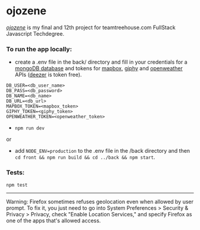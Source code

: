 # ojozene

[_ojozene_](https://ojozene.herokuapp.com) is my final and 12th project for teamtreehouse.com FullStack Javascript Techdegree.

### To run the app locally:

* create a .env file in the back/ directory and fill in your credentials for a [mongoDB database](https://mlab.com/home) and tokens for [mapbox](https://docs.mapbox.com/help/glossary/access-token/), [giphy](https://developers.giphy.com/) and [openweather](https://openweathermap.org/appid) APIs ([deezer](https://developers.deezer.com/) is token free).
```
DB_USER=<db_user_name>
DB_PASS=<db_password>
DB_NAME=<db_name>
DB_URL=<db_url>
MAPBOX_TOKEN=<mapbox_token>
GIPHY_TOKEN=<giphy_token>
OPENWEATHER_TOKEN=<openweather_token>
```
* ```npm run dev```

or

* add ```NODE_ENV=production``` to the .env file in the /back directory and then``` cd front && npm run build && cd ../back && npm start```.


### Tests:

```npm test```

---

Warning:
Firefox sometimes refuses geolocation even when allowed by user prompt. To fix it, you just need to go into System Preferences > Security & Privacy > Privacy, check "Enable Location Services," and specify Firefox as one of the apps that's allowed access.
